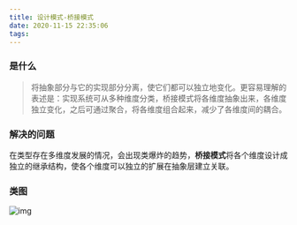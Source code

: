 ```yaml
---
title: 设计模式-桥接模式
date: 2020-11-15 22:35:06
tags:
---
```




### 是什么

> 将抽象部分与它的实现部分分离，使它们都可以独立地变化。更容易理解的表述是：实现系统可从多种维度分类，桥接模式将各维度抽象出来，各维度独立变化，之后可通过聚合，将各维度组合起来，减少了各维度间的耦合。

### 解决的问题

在类型存在多维度发展的情况，会出现类爆炸的趋势，**桥接模式**将各个维度设计成独立的继承结构，使各个维度可以独立的扩展在抽象层建立关联。



### 类图

![img](http://www.jasongj.com/img/designpattern/bridge/Bridge.png)

